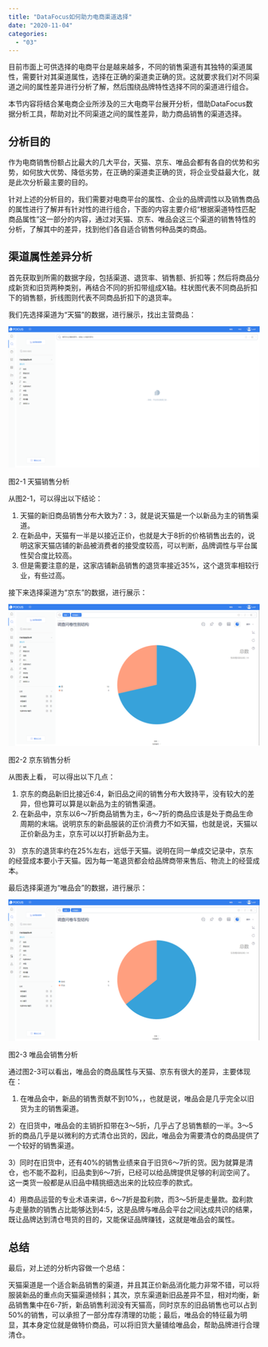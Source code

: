 ```yaml
---
title: "DataFocus如何助力电商渠道选择"
date: "2020-11-04"
categories: 
  - "03"
---
```


目前市面上可供选择的电商平台是越来越多，不同的销售渠道有其独特的渠道属性，需要针对其渠道属性，选择在正确的渠道卖正确的货。这就要求我们对不同渠道之间的属性差异进行分析了解，然后围绕品牌特性选择不同的渠道进行组合。

本节内容将结合某电商企业所涉及的三大电商平台展开分析，借助DataFocus数据分析工具，帮助对比不同渠道之间的属性差异，助力商品销售的渠道选择。

## 分析目的

作为电商销售份额占比最大的几大平台，天猫、京东、唯品会都有各自的优势和劣势，如何放大优势、降低劣势，在正确的渠道卖正确的货，将企业受益最大化，就是此次分析最主要的目的。

针对上述的分析目的，我们需要对电商平台的属性、企业的品牌调性以及销售商品的属性进行了解并有针对性的进行组合，下面的内容主要介绍“根据渠道特性匹配商品属性”这一部分的内容，通过对天猫、京东、唯品会这三个渠道的销售特性的分析，了解其中的差异，找到他们各自适合销售何种品类的商品。

## 渠道属性差异分析

首先获取到所需的数据字段，包括渠道、退货率、销售额、折扣等；然后将商品分成新货和旧货两种类别，再结合不同的折扣带组成X轴。柱状图代表不同商品折扣下的销售额，折线图则代表不同商品折扣下的退货率。

我们先选择渠道为“天猫”的数据，进行展示，找出主营商品：

![](images/word-image-2.png)

图2-1 天猫销售分析

从图2-1，可以得出以下结论：

1. 天猫的新旧商品销售分布大致为7：3，就是说天猫是一个以新品为主的销售渠道。
2. 在新品中，天猫有一半是以接近正价，也就是大于8折的价格销售出去的，说明这家天猫店铺的新品被消费者的接受度较高，可以判断，品牌调性与平台属性契合度比较高。
3. 但是需要注意的是，这家店铺新品销售的退货率接近35%，这个退货率相较行业，有些过高。

接下来选择渠道为“京东”的数据，进行展示：

![](images/word-image-3.png)

图2-2 京东销售分析

从图表上看， 可以得出以下几点：

1. 京东的商品新旧比接近6∶4，新旧品之间的销售分布大致持平，没有较大的差异，但也算可以算是以新品为主的销售渠道。
2. 在新品中，京东以6～7折商品销售为主，6～7折的商品应该是处于商品生命周期的末端。说明京东的新品服装的正价消费力不如天猫，也就是说，天猫以正价新品为主，京东可以以打折新品为主。

3） 京东的退货率约在25%左右，远低于天猫。说明在同一单成交记录中，京东的经营成本要小于天猫。因为每一笔退货都会给品牌商带来售后、物流上的经营成本。

最后选择渠道为“唯品会”的数据，进行展示：

![](images/word-image-4.png)

图2-3 唯品会销售分析

通过图2-3可以看出，唯品会的商品属性与天猫、京东有很大的差异，主要体现在：

1. 在唯品会中，新品的销售贡献不到10%，，也就是说，唯品会是几乎完全以旧货为主的销售渠道。

2）在旧货中，唯品会的主销折扣带在3～5折，几乎占了总销售额的一半。3～5折的商品几乎是以微利的方式清仓出货的，因此，唯品会为需要清仓的商品提供了一个较好的销售渠道。

3）同时在旧货中，还有40%的销售业绩来自于旧货6～7折的货。因为就算是清仓，也不能不盈利，旧品卖到6～7折，已经可以给品牌提供足够的利润空间了。这一类货一般都是从旧品中精挑细选出来的比较应季的款式。

4）用商品运营的专业术语来讲，6～7折是盈利款，而3～5折是走量款。盈利款与走量款的销售占比能够达到4∶5，这是品牌与唯品会平台之间达成共识的结果，既让品牌达到清仓甩货的目的，又能保证品牌赚钱，这就是唯品会的属性。

## 总结

最后，对上述的分析内容做一个总结：

天猫渠道是一个适合新品销售的渠道，并且其正价新品消化能力非常不错，可以将服装新品的重点向天猫渠道倾斜；其次，京东渠道新旧品差异不显，相对均衡，新品销售集中在6-7折，新品销售利润没有天猫高，同时京东的旧品销售也可以占到50%的销售，可以承担了一部分库存清理的功能；最后，唯品会的特征最为明显，其本身定位就是做特价商品，可以将旧货大量铺给唯品会，帮助品牌进行合理清仓。

